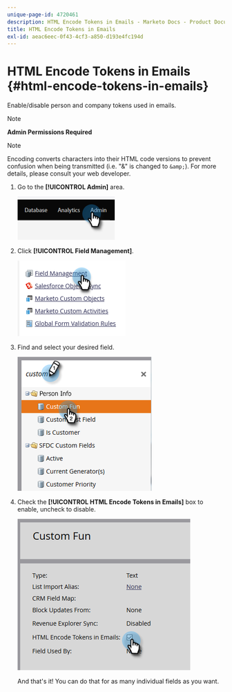```yaml
---
unique-page-id: 4720461
description: HTML Encode Tokens in Emails - Marketo Docs - Product Documentation
title: HTML Encode Tokens in Emails
exl-id: aeac6eec-0f43-4cf3-a850-d193e4fc194d
---
```

# HTML Encode Tokens in Emails {#html-encode-tokens-in-emails}

Enable/disable person and company tokens used in emails.

>[!NOTE]
>
>**Admin Permissions Required**

>[!NOTE]
>
>Encoding converts characters into their HTML code versions to prevent confusion when being transmitted (i.e. "&" is changed to `&amp;`). For more details, please consult your web developer.

1. Go to the **[!UICONTROL Admin]** area.

   ![](assets/html-encode-tokens-in-emails-1.png)

1. Click **[!UICONTROL Field Management]**.

   ![](assets/html-encode-tokens-in-emails-2.png)

1. Find and select your desired field.

   ![](assets/html-encode-tokens-in-emails-3.png)

1. Check the **[!UICONTROL HTML Encode Tokens in Emails]** box to enable, uncheck to disable.

   ![](assets/html-encode-tokens-in-emails-4.png)

   And that's it! You can do that for as many individual fields as you want.
